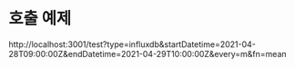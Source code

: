 # 호출 예제

http://localhost:3001/test?type=influxdb&startDatetime=2021-04-28T09:00:00Z&endDatetime=2021-04-29T10:00:00Z&every=m&fn=mean